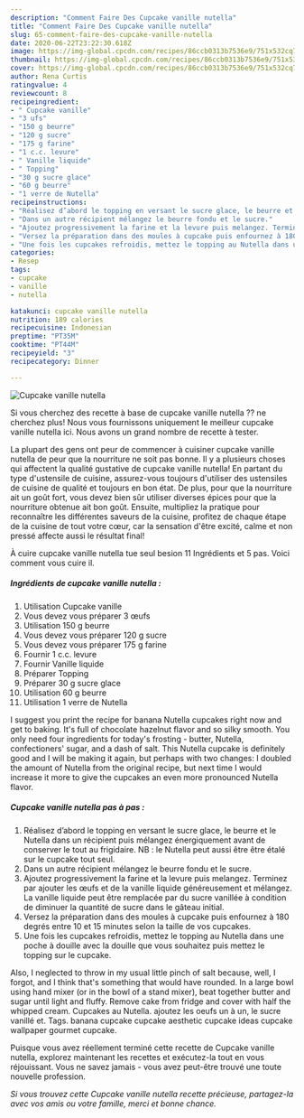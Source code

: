 ```yaml
---
description: "Comment Faire Des Cupcake vanille nutella"
title: "Comment Faire Des Cupcake vanille nutella"
slug: 65-comment-faire-des-cupcake-vanille-nutella
date: 2020-06-22T23:22:30.618Z
image: https://img-global.cpcdn.com/recipes/86ccb0313b7536e9/751x532cq70/cupcake-vanille-nutella-photo-principale-de-la-recette.jpg
thumbnail: https://img-global.cpcdn.com/recipes/86ccb0313b7536e9/751x532cq70/cupcake-vanille-nutella-photo-principale-de-la-recette.jpg
cover: https://img-global.cpcdn.com/recipes/86ccb0313b7536e9/751x532cq70/cupcake-vanille-nutella-photo-principale-de-la-recette.jpg
author: Rena Curtis
ratingvalue: 4
reviewcount: 8
recipeingredient:
- " Cupcake vanille"
- "3 ufs"
- "150 g beurre"
- "120 g sucre"
- "175 g farine"
- "1 c.c. levure"
- " Vanille liquide"
- " Topping"
- "30 g sucre glace"
- "60 g beurre"
- "1 verre de Nutella"
recipeinstructions:
- "Réalisez d’abord le topping en versant le sucre glace, le beurre et le Nutella dans un récipient puis mélangez énergiquement avant de conserver le tout au frigidaire. NB : le Nutella peut aussi être être étalé sur le cupcake tout seul."
- "Dans un autre récipient mélangez le beurre fondu et le sucre."
- "Ajoutez progressivement la farine et la levure puis melangez. Terminez par ajouter les œufs et de la vanille liquide généreusement et mélangez. La vanille liquide peut être remplacée par du sucre vanillée à condition de diminuer la quantité de sucre dans le gâteau initial."
- "Versez la préparation dans des moules à cupcake puis enfournez à 180 degrés entre 10 et 15 minutes selon la taille de vos cupcakes."
- "Une fois les cupcakes refroidis, mettez le topping au Nutella dans une poche à douille avec la douille que vous souhaitez puis mettez le topping sur le cupcake."
categories:
- Resep
tags:
- cupcake
- vanille
- nutella

katakunci: cupcake vanille nutella 
nutrition: 189 calories
recipecuisine: Indonesian
preptime: "PT35M"
cooktime: "PT44M"
recipeyield: "3"
recipecategory: Dinner

---
```



![Cupcake vanille nutella](https://img-global.cpcdn.com/recipes/86ccb0313b7536e9/751x532cq70/cupcake-vanille-nutella-photo-principale-de-la-recette.jpg)

Si vous cherchez des recette à base de cupcake vanille nutella ?? ne cherchez plus! Nous vous fournissons uniquement le meilleur cupcake vanille nutella ici. Nous avons un grand nombre de recette à tester.

La plupart des gens ont peur de commencer à cuisiner cupcake vanille nutella de peur que la nourriture ne soit pas bonne. Il y a plusieurs choses qui affectent la qualité gustative de cupcake vanille nutella! En partant du type d'ustensile de cuisine, assurez-vous toujours d'utiliser des ustensiles de cuisine de qualité et toujours en bon état. De plus, pour que la nourriture ait un goût fort, vous devez bien sûr utiliser diverses épices pour que la nourriture obtenue ait bon goût. Ensuite, multipliez la pratique pour reconnaître les différentes saveurs de la cuisine, profitez de chaque étape de la cuisine de tout votre cœur, car la sensation d'être excité, calme et non pressé affecte aussi le résultat final!

<!--inarticleads1-->

À cuire cupcake vanille nutella tue seul besion 11 Ingrédients et 5 pas. Voici comment vous cuire il.

##### Ingrédients de cupcake vanille nutella :

1. Utilisation  Cupcake vanille
1. Vous devez vous préparer 3 œufs
1. Utilisation 150 g beurre
1. Vous devez vous préparer 120 g sucre
1. Vous devez vous préparer 175 g farine
1. Fournir 1 c.c. levure
1. Fournir  Vanille liquide
1. Préparer  Topping
1. Préparer 30 g sucre glace
1. Utilisation 60 g beurre
1. Utilisation 1 verre de Nutella


I suggest you print the recipe for banana Nutella cupcakes right now and get to baking. It&#39;s full of chocolate hazelnut flavor and so silky smooth. You only need four ingredients for today&#39;s frosting - butter, Nutella, confectioners&#39; sugar, and a dash of salt. This Nutella cupcake is definitely good and I will be making it again, but perhaps with two changes: I doubled the amount of Nutella from the original recipe, but next time I would increase it more to give the cupcakes an even more pronounced Nutella flavor. 

<!--inarticleads2-->

##### Cupcake vanille nutella pas à pas :

1. Réalisez d’abord le topping en versant le sucre glace, le beurre et le Nutella dans un récipient puis mélangez énergiquement avant de conserver le tout au frigidaire. NB : le Nutella peut aussi être être étalé sur le cupcake tout seul.
1. Dans un autre récipient mélangez le beurre fondu et le sucre.
1. Ajoutez progressivement la farine et la levure puis melangez. Terminez par ajouter les œufs et de la vanille liquide généreusement et mélangez. La vanille liquide peut être remplacée par du sucre vanillée à condition de diminuer la quantité de sucre dans le gâteau initial.
1. Versez la préparation dans des moules à cupcake puis enfournez à 180 degrés entre 10 et 15 minutes selon la taille de vos cupcakes.
1. Une fois les cupcakes refroidis, mettez le topping au Nutella dans une poche à douille avec la douille que vous souhaitez puis mettez le topping sur le cupcake.


Also, I neglected to throw in my usual little pinch of salt because, well, I forgot, and I think that&#39;s something that would have rounded. In a large bowl using hand mixer (or in the bowl of a stand mixer), beat together butter and sugar until light and fluffy. Remove cake from fridge and cover with half the whipped cream. Cupcakes au Nutella. ajoutez les oeufs un à un, le sucre vanillé et. Tags. banana cupcake cupcake aesthetic cupcake ideas cupcake wallpaper gourmet cupcake. 

<!--inarticleads1-->

<p>
Puisque vous avez réellement terminé cette recette de Cupcake vanille nutella, explorez maintenant les recettes et exécutez-la tout en vous réjouissant. Vous ne savez jamais - vous avez peut-être trouvé une toute nouvelle profession.
</p>

<p>
<i>Si vous trouvez cette Cupcake vanille nutella recette précieuse, partagez-la avec vos amis ou votre famille, merci et bonne chance.</i>
</p>
